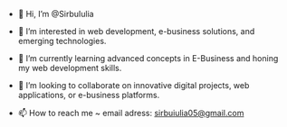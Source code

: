 - 👋 Hi, I’m @SirbuIulia
  
- 👀 I’m interested in web development, e-business solutions, and emerging technologies.
  
- 🌱 I’m currently learning advanced concepts in E-Business and honing my web development skills.
  
- 💞️ I’m looking to collaborate on innovative digital projects, web applications, or e-business platforms.
  
- 📫 How to reach me ~ email adress: sirbuiulia05@gmail.com

<!---
SirbuIulia/SirbuIulia is a ✨ special ✨ repository because its `README.md` (this file) appears on your GitHub profile.
You can click the Preview link to take a look at your changes.
--->
